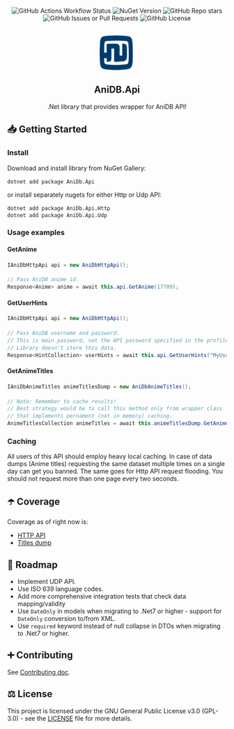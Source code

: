 <div align="center">

![GitHub Actions Workflow Status](https://img.shields.io/github/actions/workflow/status/Vagab0nd/AniDB.Api/build.yml)
![NuGet Version](https://img.shields.io/nuget/v/AniDb.Api)
![GitHub Repo stars](https://img.shields.io/github/stars/Vagab0nd/AniDB.Api?style=flat&color=yellow)
![GitHub Issues or Pull Requests](https://img.shields.io/github/issues/Vagab0nd/AniDB.Api)
![GitHub License](https://img.shields.io/github/license/Vagab0nd/AniDB.Api?color=blue)
<!--
![GitHub contributors from allcontributors.org](https://img.shields.io/github/all-contributors/Vagab0nd/AniDB.Api)
![GitHub forks](https://img.shields.io/github/forks/Vagab0nd/AniDB.Api) 
 -->

</div>

<br />
<div align="center">
  <a href="https://github.com/Vagab0nd/AniDB.Api">
    <img src="Images/logo.png" alt="Logo" width="80" height="80">
  </a>

  <h2 align="center">AniDB.Api</h3>

  <p align="center">
    .Net library that provides wrapper for AniDB API!
  </p>
</div>

## 📥 Getting Started

### Install

Download and install library from NuGet Gallery:
```
dotnet add package AniDb.Api
```

or install separately nugets for either Http or Udp API:

```
dotnet add package AniDb.Api.Http
dotnet add package AniDb.Api.Udp
```

### Usage examples

#### GetAnime

```csharp
IAniDbHttpApi api = new AniDbHttpApi();

// Pass AniDB anime id.
Response<Anime> anime = await this.api.GetAnime(17709);
```

#### GetUserHints

```csharp
IAniDbHttpApi api = new AniDbHttpApi();

// Pass AniDB username and password.
// This is main password, not the API password specified in the profile.
// Library doesn't store this data.
Response<HintCollection> userHints = await this.api.GetUserHints("MyUsername", "MyPassword");
```

#### GetAnimeTitles

```csharp
IAniDbAnimeTitles animeTitlesDump = new AniDbAnimeTitles();

// Note: Remember to cache results! 
// Best strategy would be to call this method only from wrapper class
// that implements pernament (not in memory) caching.
AnimeTitlesCollection animeTitles = await this.animeTitlesDump.GetAnimeTitles();
```

### Caching

All users of this API should employ heavy local caching. 
In case of data dumps (Anime titles) requesting the same dataset multiple times on a single day can get you banned. 
The same goes for Http API request flooding. You should not request more than one page every two seconds.

## ☂️ Coverage

Coverage as of right now is:
 - [HTTP API](https://wiki.anidb.net/HTTP_API_Definition)
 - [Titles dump](https://wiki.anidb.net/API#Anime_Titles)

## 📝 Roadmap

- Implement UDP API.
- Use ISO 639 language codes.
- Add more comprehensive integration tests that check data mapping/validity
- Use `DateOnly` in models when migrating to .Net7 or higher - support for `DateOnly` conversion to/from XML.
- Use `required` keyword instead of null collapse in DTOs when migrating to .Net7 or higher.

## ➕ Contributing

See [Contributing doc](CONTRIBUTING.md).

## ⚖ License

This project is licensed under the GNU General Public License v3.0 (GPL-3.0) - see the [LICENSE](LICENSE) file for more details.

